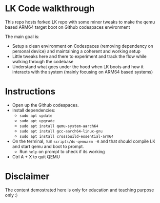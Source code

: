 # LK Code walkthrough
This repo hosts forked LK repo with some minor tweaks to make the qemu based ARM64 target
boot on Github codespaces environment

The main goal is:
* Setup a clean environment on Codespaces (removing dependency on personal device) and maintaining a coherent and working setup
* Little tweaks here and there to experiment and track the flow while walking through the codebase
* Understand what goes under the hood when LK boots and how it interacts with the system (mainly focusing on ARM64 based systems)


# Instructions
* Open up the Github codespaces.
* Install dependencies:
  * `sudo apt update`
  * `sudo apt upgrade`
  * `sudo apt install qemu-system-aarch64`
  * `sudo apt install gcc-aarch64-linux-gnu`
  * `sudo apt install crossbuild-essential-arm64`
* On the terminal, run `scripts/do-qemuarm -6` and that should compile LK and start qemu and boot to prompt.
  * Run `help` on prompt to check if its working
* Ctrl A + X to quit QEMU


# Disclaimer
The content demostrated here is only for education and teaching purpose only :)